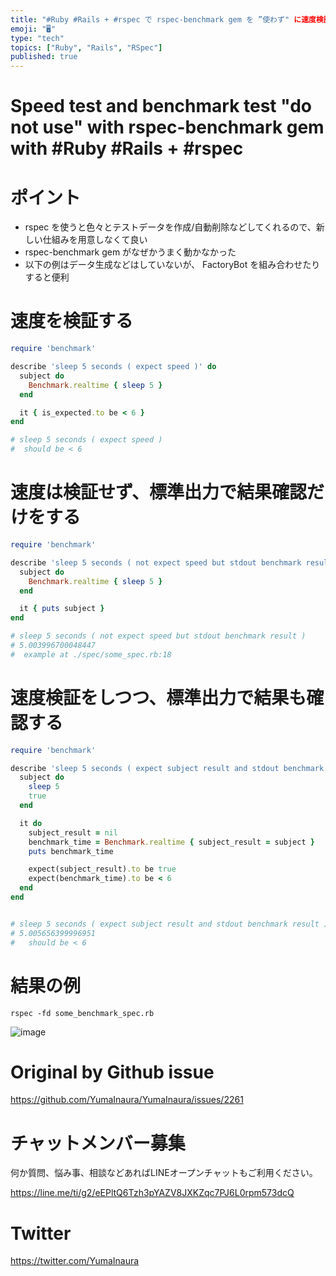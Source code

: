 ```yaml
---
title: "#Ruby #Rails + #rspec で rspec-benchmark gem を ”使わず" に速度検証・ベンチマークテストをする"
emoji: "🖥"
type: "tech"
topics: ["Ruby", "Rails", "RSpec"]
published: true
---
```


# Speed test and benchmark test "do not use" with rspec-benchmark gem with #Ruby #Rails + #rspec


# ポイント

- rspec を使うと色々とテストデータを作成/自動削除などしてくれるので、新しい仕組みを用意しなくて良い
- rspec-benchmark gem がなぜかうまく動かなかった
- 以下の例はデータ生成などはしていないが、 FactoryBot を組み合わせたりすると便利

# 速度を検証する

```rb
require 'benchmark'

describe 'sleep 5 seconds ( expect speed )' do
  subject do
    Benchmark.realtime { sleep 5 }
  end

  it { is_expected.to be < 6 }
end

# sleep 5 seconds ( expect speed )
#  should be < 6
```

# 速度は検証せず、標準出力で結果確認だけをする


```rb
require 'benchmark'

describe 'sleep 5 seconds ( not expect speed but stdout benchmark result )' do
  subject do
    Benchmark.realtime { sleep 5 }
  end

  it { puts subject }
end

# sleep 5 seconds ( not expect speed but stdout benchmark result )
# 5.003996700048447
#  example at ./spec/some_spec.rb:18
```

# 速度検証をしつつ、標準出力で結果も確認する

```rb
require 'benchmark'

describe 'sleep 5 seconds ( expect subject result and stdout benchmark result )' do
  subject do
    sleep 5
    true
  end

  it do
    subject_result = nil
    benchmark_time = Benchmark.realtime { subject_result = subject }
    puts benchmark_time

    expect(subject_result).to be true
    expect(benchmark_time).to be < 6
  end
end


# sleep 5 seconds ( expect subject result and stdout benchmark result )
# 5.005656399996951
#   should be < 6
```

# 結果の例

```
rspec -fd some_benchmark_spec.rb
```

![image](https://user-images.githubusercontent.com/13635059/61013831-531cfb00-a3bf-11e9-99ff-026ecefeefc6.png)



# Original by Github issue

https://github.com/YumaInaura/YumaInaura/issues/2261








<!-- Update From Qiita API -->

# チャットメンバー募集


何か質問、悩み事、相談などあればLINEオープンチャットもご利用ください。

https://line.me/ti/g2/eEPltQ6Tzh3pYAZV8JXKZqc7PJ6L0rpm573dcQ





# Twitter


https://twitter.com/YumaInaura


<!-- Update From Qiita API -->


